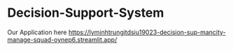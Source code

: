 # Decision-Support-System
Our Application here
https://lyminhtrungitdsiu19023-decision-sup-mancity-manage-squad-oynep6.streamlit.app/
